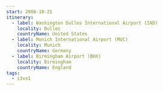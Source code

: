 ```yaml
---
start: 2008-10-21
itinerary:
  - label: Washington Dulles International Airport (IAD)
    locality: Dulles
    countryName: United States
  - label: Munich International Airport (MUC)
    locality: Munich
    countryName: Germany
  - label: Birmingham Airport (BHX)
    locality: Birmingham
    countryName: England
tags:
  - i3vs1
---
```

